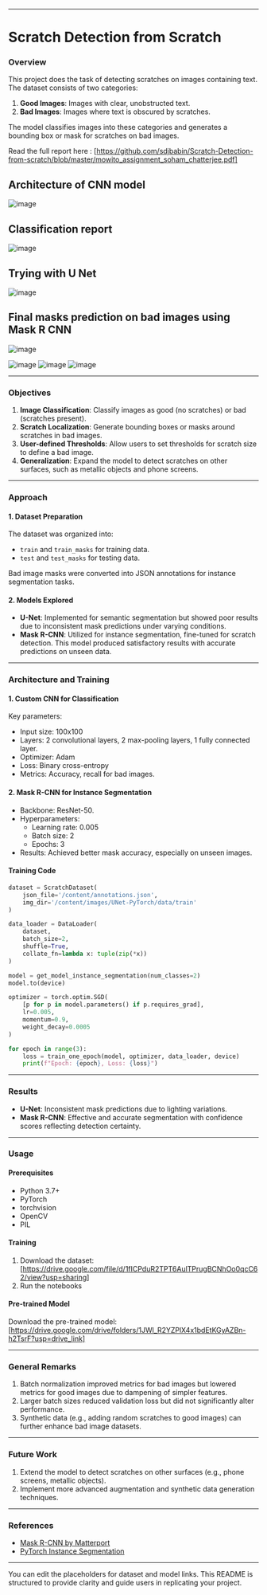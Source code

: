 
---

# Scratch Detection from Scratch

### Overview

This project does the task of detecting scratches on images containing text. The dataset consists of two categories:
1. **Good Images**: Images with clear, unobstructed text.
2. **Bad Images**: Images where text is obscured by scratches.

The model classifies images into these categories and generates a bounding box or mask for scratches on bad images.

Read the full report here : [https://github.com/sdjbabin/Scratch-Detection-from-scratch/blob/master/mowito_assignment_soham_chatterjee.pdf]

## Architecture of CNN model
![image](https://github.com/user-attachments/assets/20e88a1c-284e-4bb9-b54b-d2fd5b705587)

## Classification report

![image](https://github.com/user-attachments/assets/abb2fd06-cca7-4484-aace-c198098daaf4)

## Trying with U Net

![image](https://github.com/user-attachments/assets/feeb0efd-4203-448f-8203-3f036c32dcc5)

## Final masks prediction on bad images using Mask R CNN

![image](https://github.com/user-attachments/assets/303dcb2d-1d15-47b2-bd33-b3035b091be7)

![image](https://github.com/user-attachments/assets/3aa56e78-ea6a-4bd4-908b-2f83d030d16d)
![image](https://github.com/user-attachments/assets/8e3a7a68-5679-4722-8b80-de8b331beabc)
![image](https://github.com/user-attachments/assets/55999869-efab-4f8d-af4f-1bfc372cf2b9)




---

### Objectives

1. **Image Classification**: Classify images as good (no scratches) or bad (scratches present).
2. **Scratch Localization**: Generate bounding boxes or masks around scratches in bad images.
3. **User-defined Thresholds**: Allow users to set thresholds for scratch size to define a bad image.
4. **Generalization**: Expand the model to detect scratches on other surfaces, such as metallic objects and phone screens.

---

### Approach

#### 1. Dataset Preparation
The dataset was organized into:
- `train` and `train_masks` for training data.
- `test` and `test_masks` for testing data.

Bad image masks were converted into JSON annotations for instance segmentation tasks.

#### 2. Models Explored
- **U-Net**: Implemented for semantic segmentation but showed poor results due to inconsistent mask predictions under varying conditions.
- **Mask R-CNN**: Utilized for instance segmentation, fine-tuned for scratch detection. This model produced satisfactory results with accurate predictions on unseen data.

---

### Architecture and Training

#### 1. **Custom CNN for Classification**
Key parameters:
- Input size: 100x100
- Layers: 2 convolutional layers, 2 max-pooling layers, 1 fully connected layer.
- Optimizer: Adam
- Loss: Binary cross-entropy
- Metrics: Accuracy, recall for bad images.

#### 2. **Mask R-CNN for Instance Segmentation**
- Backbone: ResNet-50.
- Hyperparameters:
  - Learning rate: 0.005
  - Batch size: 2
  - Epochs: 3
- Results: Achieved better mask accuracy, especially on unseen images.

#### Training Code
```python
dataset = ScratchDataset(
    json_file='/content/annotations.json',
    img_dir='/content/images/UNet-PyTorch/data/train'
)

data_loader = DataLoader(
    dataset,
    batch_size=2,
    shuffle=True,
    collate_fn=lambda x: tuple(zip(*x))
)

model = get_model_instance_segmentation(num_classes=2)
model.to(device)

optimizer = torch.optim.SGD(
    [p for p in model.parameters() if p.requires_grad],
    lr=0.005,
    momentum=0.9,
    weight_decay=0.0005
)

for epoch in range(3):
    loss = train_one_epoch(model, optimizer, data_loader, device)
    print(f"Epoch: {epoch}, Loss: {loss}")
```

---

### Results
- **U-Net**: Inconsistent mask predictions due to lighting variations.
- **Mask R-CNN**: Effective and accurate segmentation with confidence scores reflecting detection certainty.

---

### Usage

#### Prerequisites
- Python 3.7+
- PyTorch
- torchvision
- OpenCV
- PIL

#### Training
1. Download the dataset: [https://drive.google.com/file/d/1fICPduR2TPT6AulTPrugBCNhOo0qcC62/view?usp=sharing]
2. Run the notebooks

#### Pre-trained Model
Download the pre-trained model: [https://drive.google.com/drive/folders/1JWl_R2YZPlX4x1bdEtKGyAZBn-h2TsrF?usp=drive_link]

---

### General Remarks
1. Batch normalization improved metrics for bad images but lowered metrics for good images due to dampening of simpler features.
2. Larger batch sizes reduced validation loss but did not significantly alter performance.
3. Synthetic data (e.g., adding random scratches to good images) can further enhance bad image datasets.

---

### Future Work
1. Extend the model to detect scratches on other surfaces (e.g., phone screens, metallic objects).
2. Implement more advanced augmentation and synthetic data generation techniques.

---

### References
- [Mask R-CNN by Matterport](https://github.com/matterport/Mask_RCNN)
- [PyTorch Instance Segmentation](https://pytorch.org/vision/stable/models.html)

--- 

You can edit the placeholders for dataset and model links. This README is structured to provide clarity and guide users in replicating your project.
